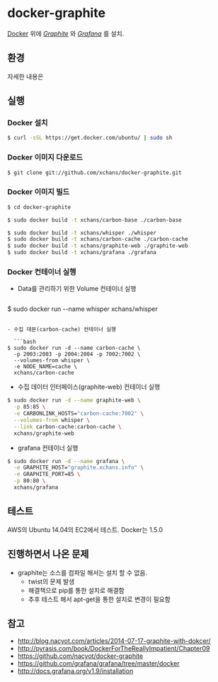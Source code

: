 # docker-graphite

[Docker](https://www.docker.com/) 위에 *[Graphite](https://github.com/graphite-project)* 와 *[Grafana](https://github.com/grafana/grafana)* 를 설치.


## 환경

자세한 내용은 

## 실행

### Docker 설치

```bash
$ curl -sSL https://get.docker.com/ubuntu/ | sudo sh
```

### Docker 이미지 다운로드

```bash
$ git clone git://github.com/xchans/docker-graphite.git
```

### Docker 이미지 빌드

```bash
$ cd docker-graphite

$ sudo docker build -t xchans/carbon-base ./carbon-base

$ sudo docker build -t xchans/whisper ./whisper
$ sudo docker build -t xchans/carbon-cache ./carbon-cache
$ sudo docker build -t xchans/graphite-web ./graphite-web
$ sudo docker build -t xchans/grafana ./grafana
```

### Docker 컨테이너 실행

- Data를 관리하기 위한 Volume 컨테이너 실행

  ```bash
$ sudo docker run --name whisper xchans/whisper
```

- 수집 데몬(carbon-cache) 컨테이너 실행

  ```bash
$ sudo docker run -d --name carbon-cache \
  -p 2003:2003 -p 2004:2004 -p 7002:7002 \
  --volumes-from whisper \
  -e NODE_NAME=cache \
  xchans/carbon-cache
```

- 수집 데이터 인터페이스(graphite-web) 컨테이너 실행

```bash
$ sudo docker run -d --name graphite-web \
  -p 85:85 \
  -e CARBONLINK_HOSTS="carbon-cache:7002" \
  --volumes-from whisper \
  --link carbon-cache:carbon-cache \
  xchans/graphite-web
```

- grafana 컨테이너 실행

```bash
$ sudo docker run -d --name grafana \
  -e GRAPHITE_HOST="graphite.xchans.info" \
  -e GRAPHITE_PORT=85 \
  -p 80:80 \
  xchans/grafana
```

## 테스트

AWS의 Ubuntu 14.04의 EC2에서 테스트.
Docker는 1.5.0

## 진행하면서 나온 문제

- graphite는 소스를 컴파일 해서는 설치 할 수 없음.
  - twist의 문제 발생
  - 해결책으로 pip를 통한 설치로 해결함
  - 추후 테스트 해서 apt-get을 통한 설치로 변경이 필요함

## 참고

- http://blog.nacyot.com/articles/2014-07-17-graphite-with-dokcer/
- http://pyrasis.com/book/DockerForTheReallyImpatient/Chapter09
- https://github.com/nacyot/docker-graphite
- https://github.com/grafana/grafana/tree/master/docker
- http://docs.grafana.org/v1.9/installation